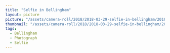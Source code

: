 ```yaml
---
title: "Selfie in Bellingham"
layout: picture
picture: "/assets/camera-roll/2018/2018-03-29-selfie-in-bellingham/20180330_012603604_iOS.jpg"
thumbnail: "/assets/camera-roll/2018/2018-03-29-selfie-in-bellingham/20180330_012603604_iOS-thumbnail.jpg"
tags:
  - Bellingham
  - Photograph  
  - Selfie
---
```

